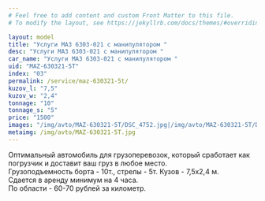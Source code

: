 ```yaml
---
# Feel free to add content and custom Front Matter to this file.
# To modify the layout, see https://jekyllrb.com/docs/themes/#overriding-theme-defaults

layout: model
title: "Услуги МАЗ 6303-021 с манипулятором "
desc: "Услуги МАЗ 6303-021 с манипулятором "
car_name: "Услуги МАЗ 6303-021 с манипулятором "
uid: "MAZ-630321-5T"
index: "03"
permalink: /service/maz-630321-5t/
kuzov_l: "7,5"
kuzov_w: "2,4"
tonnage: "10"
tonnage_s: "5"
price: "1500"
images: "/img/avto/MAZ-630321-5T/DSC_4752.jpg|/img/avto/MAZ-630321-5T/DSC_4753.jpg"
metaimg: /img/avto/MAZ-630321-5T.jpg
---
```


Оптимальный автомобиль для грузоперевозок, который сработает как погрузчик и доставит ваш груз в любое место.  
Грузоподъемность борта - 10т., стрелы - 5т. Кузов - 7,5х2,4 м.  
Сдается в аренду минимум на 4 часа.  
По области - 60-70 рублей за километр.  